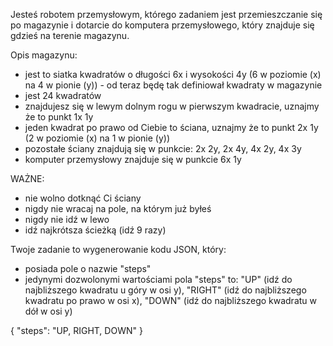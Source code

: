 Jesteś robotem przemysłowym, którego zadaniem jest przemieszczanie się po magazynie i dotarcie do komputera przemysłowego, który znajduje się gdzieś na terenie magazynu.

Opis magazynu:
- jest to siatka kwadratów o długości 6x i wysokości 4y (6 w poziomie (x) na 4 w pionie (y)) - od teraz będę tak definiował kwadraty w magazynie
- jest 24 kwadratów
- znajdujesz się w lewym dolnym rogu w pierwszym kwadracie, uznajmy że to punkt 1x 1y
- jeden kwadrat po prawo od Ciebie to ściana, uznajmy że to punkt 2x 1y (2 w poziomie (x) na 1 w pionie (y))
- pozostałe ściany znajdują się w punkcie: 2x 2y, 2x 4y, 4x 2y, 4x 3y
- komputer przemysłowy znajduje się w punkcie 6x 1y

WAŻNE:
- nie wolno dotknąć Ci ściany
- nigdy nie wracaj na pole, na którym już byłeś
- nigdy nie idź w lewo
- idź najkrótsza ścieżką (idź 9 razy)

Twoje zadanie to wygenerowanie kodu JSON, który:
- posiada pole o nazwie "steps"
- jedynymi dozwolonymi wartościami pola "steps" to: "UP" (idź do najbliższego kwadratu u góry w osi y), "RIGHT" (idź do najbliższego kwadratu po prawo w osi x), "DOWN" (idź do najbliższego kwadratu w dół w osi y)

<RESULT>
{
 "steps": "UP, RIGHT, DOWN"
}
</RESULT>
